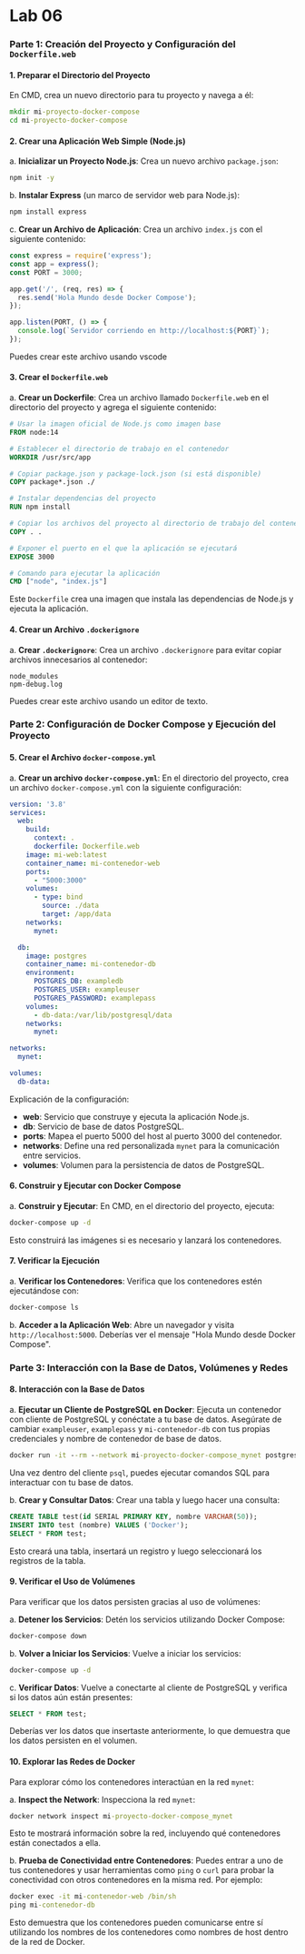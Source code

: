 # Lab 06

### Parte 1: Creación del Proyecto y Configuración del `Dockerfile.web`

#### 1. Preparar el Directorio del Proyecto
En CMD, crea un nuevo directorio para tu proyecto y navega a él:

```cmd
mkdir mi-proyecto-docker-compose
cd mi-proyecto-docker-compose
```

#### 2. Crear una Aplicación Web Simple (Node.js)

a. **Inicializar un Proyecto Node.js**:
   Crea un nuevo archivo `package.json`:

   ```cmd
   npm init -y
   ```

b. **Instalar Express** (un marco de servidor web para Node.js):
   
   ```cmd
   npm install express
   ```

c. **Crear un Archivo de Aplicación**:
   Crea un archivo `index.js` con el siguiente contenido:

   ```javascript
   const express = require('express');
   const app = express();
   const PORT = 3000;

   app.get('/', (req, res) => {
     res.send('Hola Mundo desde Docker Compose');
   });

   app.listen(PORT, () => {
     console.log(`Servidor corriendo en http://localhost:${PORT}`);
   });
   ```

   Puedes crear este archivo usando vscode

#### 3. Crear el `Dockerfile.web`

a. **Crear un Dockerfile**:
   Crea un archivo llamado `Dockerfile.web` en el directorio del proyecto y agrega el siguiente contenido:

   ```Dockerfile
   # Usar la imagen oficial de Node.js como imagen base
   FROM node:14

   # Establecer el directorio de trabajo en el contenedor
   WORKDIR /usr/src/app

   # Copiar package.json y package-lock.json (si está disponible)
   COPY package*.json ./

   # Instalar dependencias del proyecto
   RUN npm install

   # Copiar los archivos del proyecto al directorio de trabajo del contenedor
   COPY . .

   # Exponer el puerto en el que la aplicación se ejecutará
   EXPOSE 3000

   # Comando para ejecutar la aplicación
   CMD ["node", "index.js"]
   ```

   Este `Dockerfile` crea una imagen que instala las dependencias de Node.js y ejecuta la aplicación.

#### 4. Crear un Archivo `.dockerignore`

a. **Crear `.dockerignore`**:
   Crea un archivo `.dockerignore` para evitar copiar archivos innecesarios al contenedor:

   ```plaintext
   node_modules
   npm-debug.log
   ```

   Puedes crear este archivo usando un editor de texto.


### Parte 2: Configuración de Docker Compose y Ejecución del Proyecto

#### 5. Crear el Archivo `docker-compose.yml`

a. **Crear un archivo `docker-compose.yml`**:
   En el directorio del proyecto, crea un archivo `docker-compose.yml` con la siguiente configuración:

   ```yaml
   version: '3.8'
   services:
     web:
       build:
         context: .
         dockerfile: Dockerfile.web
       image: mi-web:latest
       container_name: mi-contenedor-web
       ports:
         - "5000:3000"
       volumes:
         - type: bind
           source: ./data
           target: /app/data
       networks:
         mynet:

     db:
       image: postgres
       container_name: mi-contenedor-db
       environment:
         POSTGRES_DB: exampledb
         POSTGRES_USER: exampleuser
         POSTGRES_PASSWORD: examplepass
       volumes:
         - db-data:/var/lib/postgresql/data
       networks:
         mynet:

   networks:
     mynet:

   volumes:
     db-data:
   ```

   Explicación de la configuración:
   - **web**: Servicio que construye y ejecuta la aplicación Node.js.
   - **db**: Servicio de base de datos PostgreSQL.
   - **ports**: Mapea el puerto 5000 del host al puerto 3000 del contenedor.
   - **networks**: Define una red personalizada `mynet` para la comunicación entre servicios.
   - **volumes**: Volumen para la persistencia de datos de PostgreSQL.

#### 6. Construir y Ejecutar con Docker Compose

a. **Construir y Ejecutar**:
   En CMD, en el directorio del proyecto, ejecuta:

   ```cmd
   docker-compose up -d
   ```

   Esto construirá las imágenes si es necesario y lanzará los contenedores.

#### 7. Verificar la Ejecución

a. **Verificar los Contenedores**:
   Verifica que los contenedores estén ejecutándose con:

   ```cmd
   docker-compose ls
   ```

b. **Acceder a la Aplicación Web**:
   Abre un navegador y visita `http://localhost:5000`. Deberías ver el mensaje "Hola Mundo desde Docker Compose".

### Parte 3: Interacción con la Base de Datos, Volúmenes y Redes

#### 8. Interacción con la Base de Datos

a. **Ejecutar un Cliente de PostgreSQL en Docker**:
   Ejecuta un contenedor con cliente de PostgreSQL y conéctate a tu base de datos. Asegúrate de cambiar `exampleuser`, `examplepass` y `mi-contenedor-db` con tus propias credenciales y nombre de contenedor de base de datos.

   ```cmd
   docker run -it --rm --network mi-proyecto-docker-compose_mynet postgres psql -h mi-contenedor-db -U exampleuser -d exampledb
   ```

   Una vez dentro del cliente `psql`, puedes ejecutar comandos SQL para interactuar con tu base de datos.

b. **Crear y Consultar Datos**:
    Crear una tabla y luego hacer una consulta:

   ```sql
   CREATE TABLE test(id SERIAL PRIMARY KEY, nombre VARCHAR(50));
   INSERT INTO test (nombre) VALUES ('Docker');
   SELECT * FROM test;
   ```

   Esto creará una tabla, insertará un registro y luego seleccionará los registros de la tabla.

#### 9. Verificar el Uso de Volúmenes

Para verificar que los datos persisten gracias al uso de volúmenes:

a. **Detener los Servicios**:
   Detén los servicios utilizando Docker Compose:

   ```cmd
   docker-compose down
   ```

b. **Volver a Iniciar los Servicios**:
   Vuelve a iniciar los servicios:

   ```cmd
   docker-compose up -d
   ```

c. **Verificar Datos**:
   Vuelve a conectarte al cliente de PostgreSQL y verifica si los datos aún están presentes:

   ```sql
   SELECT * FROM test;
   ```

   Deberías ver los datos que insertaste anteriormente, lo que demuestra que los datos persisten en el volumen.

#### 10. Explorar las Redes de Docker

Para explorar cómo los contenedores interactúan en la red `mynet`:

a. **Inspect the Network**:
   Inspecciona la red `mynet`:

   ```cmd
   docker network inspect mi-proyecto-docker-compose_mynet
   ```

   Esto te mostrará información sobre la red, incluyendo qué contenedores están conectados a ella.

b. **Prueba de Conectividad entre Contenedores**:
   Puedes entrar a uno de tus contenedores y usar herramientas como `ping` o `curl` para probar la conectividad con otros contenedores en la misma red. Por ejemplo:

   ```cmd
   docker exec -it mi-contenedor-web /bin/sh
   ping mi-contenedor-db
   ```

   Esto demuestra que los contenedores pueden comunicarse entre sí utilizando los nombres de los contenedores como nombres de host dentro de la red de Docker.
